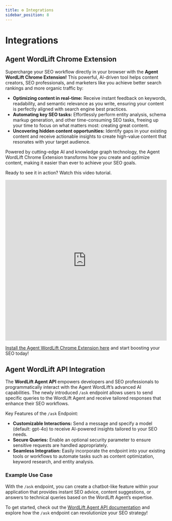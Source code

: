 ```yaml
---
title: ⚙️ Integrations
sidebar_position: 8
---
```


# Integrations

## Agent WordLift Chrome Extension

Supercharge your SEO workflow directly in your browser with the **Agent WordLift Chrome Extension!** This powerful, AI-driven tool helps content creators, SEO professionals, and marketers like you achieve better search rankings and more organic traffic by:

- **Optimizing content in real-time:** Receive instant feedback on keywords, readability, and semantic relevance as you write, ensuring your content is perfectly aligned with search engine best practices.
- **Automating key SEO tasks:** Effortlessly perform entity analysis, schema markup generation, and other time-consuming SEO tasks, freeing up your time to focus on what matters most: creating great content.
- **Uncovering hidden content opportunities:** Identify gaps in your existing content and receive actionable insights to create high-value content that resonates with your target audience.

Powered by cutting-edge AI and knowledge graph technology, the Agent WordLift Chrome Extension transforms how you create and optimize content, making it easier than ever to achieve your SEO goals.

Ready to see it in action? Watch this video tutorial.
<iframe width="100%" height="500" src="https://www.youtube.com/embed/Lmz6Kgi6HB0" frameborder="0" allow="autoplay; encrypted-media" allowfullscreen></iframe>

[Install the Agent WordLift Chrome Extension here](https://chromewebstore.google.com/detail/agent-wordlift/jegfjceighmfpbklniiakflbhceejddb) and start boosting your SEO today!

## Agent WordLift API Integration

The **WordLift Agent API** empowers developers and SEO professionals to programmatically interact with the Agent WordLift’s advanced AI capabilities. The newly introduced `/ask` endpoint allows users to send specific queries to the WordLift Agent and receive tailored responses that enhance their SEO workflows.

Key Features of the `/ask` Endpoint:
- **Customizable Interactions:** Send a message and specify a model (default: gpt-4o) to receive AI-powered insights tailored to your SEO needs.
- **Secure Queries:** Enable an optional security parameter to ensure sensitive requests are handled appropriately.
- **Seamless Integration:** Easily incorporate the endpoint into your existing tools or workflows to automate tasks such as content optimization, keyword research, and entity analysis.

### Example Use Case

With the `/ask` endpoint, you can create a chatbot-like feature within your application that provides instant SEO advice, content suggestions, or answers to technical queries based on the WordLift Agent’s expertise.

To get started, check out the [WordLift Agent API documentation](https://docs.wordlift.io/api/agent/wordlift-agent-api/) and explore how the `/ask` endpoint can revolutionize your SEO strategy!